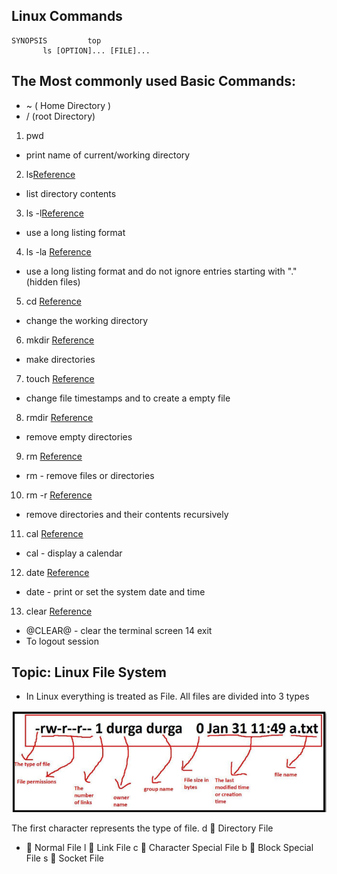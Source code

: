 ## Linux Commands 
```
SYNOPSIS         top
       ls [OPTION]... [FILE]...
```
## The Most commonly used Basic Commands:
* ~ ( Home Directory )
* / (root Directory)
1. pwd 
-  print name of current/working directory
2. ls[Reference](https://man7.org/linux/man-pages/man1/ls.1.html)
- list directory contents 
3. ls -l[Reference](https://man7.org/linux/man-pages/man1/ls.1.html)
- use a long listing format
4. ls -la [Reference](https://man7.org/linux/man-pages/man1/ls.1.html)
- use a long listing format and do not ignore entries starting with "." (hidden files)
5. cd  [Reference](https://man7.org/linux/man-pages/man1/cd.1p.html)
- change the working directory
6. mkdir  [Reference](https://man7.org/linux/man-pages/man1/mkdir.1.html)
- make directories
7. touch [Reference](https://man7.org/linux/man-pages/man1/touch.1.html)

- change file timestamps and to  create a empty file 
8. rmdir [Reference](https://man7.org/linux/man-pages/man1/rmdir.1.html)
- remove empty directories
9. rm [Reference](https://man7.org/linux/man-pages/man1/rm.1.html)
- rm - remove files or directories
10. rm -r [Reference](https://man7.org/linux/man-pages/man1/rm.1.html)
- remove directories and their contents recursively
11. cal [Reference](https://man7.org/linux/man-pages/man1/cal.1.html)
- cal - display a calendar
12. date [Reference](https://man7.org/linux/man-pages/man1/date.1.html)
- date - print or set the system date and time
13. clear [Reference](https://man7.org/linux/man-pages/man1/clear.1.html)
- @CLEAR@ - clear the terminal screen
14 exit
- To logout session

## Topic: Linux File System
- In Linux everything is treated as File. All files are divided into 3 types

![](2022-11-16-12-15-27.png)



The first character represents the type of file.
d  Directory File
-  Normal File
l  Link File
c  Character Special File
b  Block Special File
s  Socket File